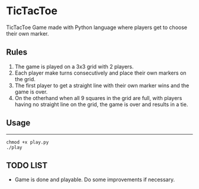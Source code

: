 # TicTacToe
TicTacToe Game made with Python language where players get to choose their own marker.

## Rules
1. The game is played on a 3x3 grid with 2 players.
2. Each player make turns consecutively and place their own markers on the grid.
3. The first player to get a straight line with their own marker wins and the game is over.
4. On the otherhand when all 9 squares in the grid are full, with players having no straight line on the grid, the game is over and results in a tie.

## Usage
-----
```
chmod +x play.py
./play
```


## TODO LIST
- Game is done and playable. Do some improvements if necessary.
